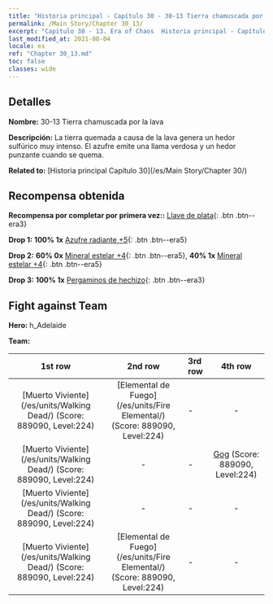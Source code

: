 ```yaml
---
title: "Historia principal - Capítulo 30 - 30-13 Tierra chamuscada por la lava"
permalink: /Main Story/Chapter 30_13/
excerpt: "Capítulo 30 - 13. Era of Chaos  Historia principal - Capítulo 30_13. 30-13 Tierra chamuscada por la lava"
last_modified_at: 2021-08-04
locale: es
ref: "Chapter 30_13.md"
toc: false
classes: wide
---
```


## Detalles

 **Nombre:** 30-13 Tierra chamuscada por la lava

 **Descripción:** La tierra quemada a causa de la lava genera un hedor sulfúrico muy intenso. El azufre emite una llama verdosa y un hedor punzante cuando se quema.

 **Related to:** [Historia principal Capítulo 30](/es/Main Story/Chapter 30/)

## Recompensa obtenida

 **Recompensa por completar por primera vez::** [Llave de plata](/ItemsES/con_693/){: .btn .btn--era3}

 **Drop 1:** **100% 1x** [Azufre radiante +5](/ItemsES/mat_99/){: .btn .btn--era5}

 **Drop 2:** **60% 0x** [Mineral estelar +4](/ItemsES/mat_89/){: .btn .btn--era5}, **40% 1x** [Mineral estelar +4](/ItemsES/mat_89/){: .btn .btn--era5}

 **Drop 3:** **100% 1x** [Pergaminos de hechizo](/ItemsES/con_694/){: .btn .btn--era3}


## Fight against Team
 **Hero:** h_Adelaide

 **Team:**


  | 1st row | 2nd row | 3rd row | 4th row |
  |:----:|:----:|:----|:----:|
  | [Muerto Viviente](/es/units/Walking Dead/) (Score: 889090, Level:224)  | [Elemental de Fuego](/es/units/Fire Elemental/) (Score: 889090, Level:224)  | - | - |
  | [Muerto Viviente](/es/units/Walking Dead/) (Score: 889090, Level:224)  | - | - | [Gog](/es/units/Gog/) (Score: 889090, Level:224)  |
  | [Muerto Viviente](/es/units/Walking Dead/) (Score: 889090, Level:224)  | - | - | - |
  | [Muerto Viviente](/es/units/Walking Dead/) (Score: 889090, Level:224)  | [Elemental de Fuego](/es/units/Fire Elemental/) (Score: 889090, Level:224)  | - | - |


